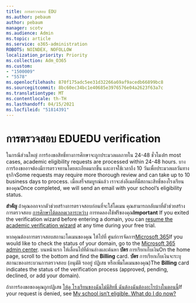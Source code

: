 ```yaml
---
title: การตรวจสอบ EDU
ms.author: pebaum
author: pebaum
manager: scotv
ms.audience: Admin
ms.topic: article
ms.service: o365-administration
ROBOTS: NOINDEX, NOFOLLOW
localization_priority: Priority
ms.collection: Adm_O365
ms.custom:
- "1500009"
- "5578"
ms.openlocfilehash: 870f175adc5ee31d32266a69af9acedb66899bc8
ms.sourcegitcommit: 8bc60ec34bc1e40685e3976576e04a2623f63a7c
ms.translationtype: MT
ms.contentlocale: th-TH
ms.lasthandoff: 04/15/2021
ms.locfileid: "51814391"
---
```

# <a name="edu-verification"></a><span data-ttu-id="42a30-102">การตรวจสอบ EDU</span><span class="sxs-lookup"><span data-stu-id="42a30-102">EDU verification</span></span>

<span data-ttu-id="42a30-103">ในกรณีส่วนใหญ่ การร้องขอสิทธิ์ทางการศึกษาจะถูกประมวลผลภายใน 24-48 ชั่วโมง</span><span class="sxs-lookup"><span data-stu-id="42a30-103">In most cases, academic eligibility requests are processed within 24-48 hours.</span></span> <span data-ttu-id="42a30-104">บางการร้องขออาจต้องมีการตรวจทานโดยละเอียดมากขึ้น และอาจใช้เวลาถึง 10 วันเพื่อประมวลผลวันทางธุรกิจ</span><span class="sxs-lookup"><span data-stu-id="42a30-104">Some requests may require more thorough review and can take up to 10 business days to process.</span></span> <span data-ttu-id="42a30-105">เมื่อเสร็จสมบูรณ์แล้ว เราจะส่งอีเมลที่มีสถานะสิทธิ์ของโรงเรียนของคุณ</span><span class="sxs-lookup"><span data-stu-id="42a30-105">Once completed, we will send an email with your school’s eligibility status.</span></span>

<span data-ttu-id="42a30-106">**สําคัญ** ถ้าคุณออกจากตัวช่วยสร้างการตรวจสอบก่อนที่จะใส่โดเมน คุณสามารถกลับมาที่ตัวช่วยสร้างการตรวจสอบ [การศึกษาได้ตลอดเวลาระหว่าง](https://go.microsoft.com/fwlink/p/?linkid=2135255) การทดลองใช้ฟรีของคุณ</span><span class="sxs-lookup"><span data-stu-id="42a30-106">**Important** If you exited the verification wizard before entering a domain, you can [resume the academic verification wizard](https://go.microsoft.com/fwlink/p/?linkid=2135255) at any time during your free trial.</span></span>

<span data-ttu-id="42a30-107">หากคุณต้องการตรวจสอบสถานะโดเมนของคุณ ให้ไปที่ ศูนย์การจัดการ[Microsoft 365](https://go.microsoft.com/fwlink/p/?linkid=2024339)</span><span class="sxs-lookup"><span data-stu-id="42a30-107">If you would like to check the status of your domain, go to the [Microsoft 365 admin center](https://go.microsoft.com/fwlink/p/?linkid=2024339).</span></span> <span data-ttu-id="42a30-108">บนหน้าแรก ให้เลื่อนไปที่ด้านล่างและค้นหา **บัตร** การเรียกเก็บเงิน</span><span class="sxs-lookup"><span data-stu-id="42a30-108">On the home page, scroll to the bottom and find the **Billing** card.</span></span> <span data-ttu-id="42a30-109">**บัตร** การเรียกเก็บเงินจะระบุสถานะของกระบวนการตรวจสอบ (อนุมัติ รออยู่ ปฏิเสธ หรือเพิ่มโดเมนของคุณ)</span><span class="sxs-lookup"><span data-stu-id="42a30-109">The **Billing** card indicates the status of the verification process (approved, pending, declined, or add your domain).</span></span>

<span data-ttu-id="42a30-110">ถ้าการร้องขอของคุณถูกปฏิเสธ [ให้ดู โรงเรียนของฉันไม่มีสิทธิ์ ฉันต้องฉันต้องอะไรบ้างในตอนนี้](https://docs.microsoft.com/microsoft-365/commerce/subscriptions/verify-academic-eligibility#my-school-isnt-eligible-what-do-i-do-now)</span><span class="sxs-lookup"><span data-stu-id="42a30-110">If your request is denied, see [My school isn’t eligible. What do I do now?](https://docs.microsoft.com/microsoft-365/commerce/subscriptions/verify-academic-eligibility#my-school-isnt-eligible-what-do-i-do-now)</span></span>